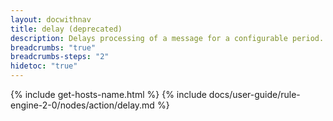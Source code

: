 ```yaml
---
layout: docwithnav
title: delay (deprecated)
description: Delays processing of a message for a configurable period.
breadcrumbs: "true"
breadcrumbs-steps: "2"
hidetoc: "true"
---
```


{% include get-hosts-name.html %}
{% include docs/user-guide/rule-engine-2-0/nodes/action/delay.md %}
